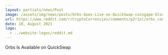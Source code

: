 ```yaml
---
layout: partials/news/Post
image: /assets/img/news/posts/Orbs-Goes-Live-on-QuickSwap-coingape-blockonomi.jpeg
url: https://www.reddit.com/r/CryptoCurrencies/comments/p2r1ol/orbs_continues_to_grow_its_presence_and_is_now/?context=3
date: 10, August 2021
logo: 
  - ../website-logos/reddit.md
---
```


Orbs Is Available on QuickSwap
